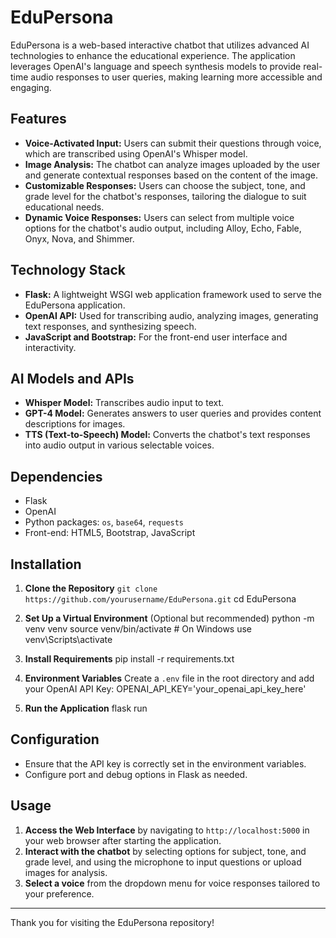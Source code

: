 # EduPersona

EduPersona is a web-based interactive chatbot that utilizes advanced AI technologies to enhance the educational experience. The application leverages OpenAI's language and speech synthesis models to provide real-time audio responses to user queries, making learning more accessible and engaging.

## Features

- **Voice-Activated Input:** Users can submit their questions through voice, which are transcribed using OpenAI's Whisper model.
- **Image Analysis:** The chatbot can analyze images uploaded by the user and generate contextual responses based on the content of the image.
- **Customizable Responses:** Users can choose the subject, tone, and grade level for the chatbot's responses, tailoring the dialogue to suit educational needs.
- **Dynamic Voice Responses:** Users can select from multiple voice options for the chatbot's audio output, including Alloy, Echo, Fable, Onyx, Nova, and Shimmer.

## Technology Stack

- **Flask:** A lightweight WSGI web application framework used to serve the EduPersona application.
- **OpenAI API:** Used for transcribing audio, analyzing images, generating text responses, and synthesizing speech.
- **JavaScript and Bootstrap:** For the front-end user interface and interactivity.

## AI Models and APIs

- **Whisper Model:** Transcribes audio input to text.
- **GPT-4 Model:** Generates answers to user queries and provides content descriptions for images.
- **TTS (Text-to-Speech) Model:** Converts the chatbot's text responses into audio output in various selectable voices.

## Dependencies

- Flask
- OpenAI
- Python packages: `os`, `base64`, `requests`
- Front-end: HTML5, Bootstrap, JavaScript

## Installation

1. **Clone the Repository**
```git clone https://github.com/yourusername/EduPersona.git```
cd EduPersona


2. **Set Up a Virtual Environment** (Optional but recommended)
python -m venv venv
source venv/bin/activate # On Windows use venv\Scripts\activate


3. **Install Requirements**
pip install -r requirements.txt


4. **Environment Variables**
Create a `.env` file in the root directory and add your OpenAI API Key:
OPENAI_API_KEY='your_openai_api_key_here'


5. **Run the Application**
flask run


## Configuration

- Ensure that the API key is correctly set in the environment variables.
- Configure port and debug options in Flask as needed.

## Usage

1. **Access the Web Interface** by navigating to `http://localhost:5000` in your web browser after starting the application.
2. **Interact with the chatbot** by selecting options for subject, tone, and grade level, and using the microphone to input questions or upload images for analysis.
3. **Select a voice** from the dropdown menu for voice responses tailored to your preference.

---
Thank you for visiting the EduPersona repository!
